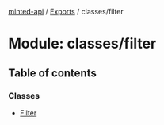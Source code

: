 [minted-api](../README.md) / [Exports](../modules.md) / classes/filter

# Module: classes/filter

## Table of contents

### Classes

- [Filter](../classes/classes_filter.Filter.md)
